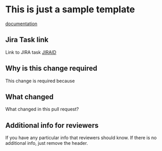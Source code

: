 # This is just a sample template
[documentation](https://docs.github.com/en/communities/using-templates-to-encourage-useful-issues-and-pull-requests/creating-a-pull-request-template-for-your-repository)

## Jira Task link

Link to JIRA task [JIRAID](https://cloudtalk.atlassian.net/browse/JIRAID)

## Why is this change required

This change is required because

## What changed

What changed in this pull request?

## Additional info for reviewers

If you have any particular info that reviewers should know.
If there is no additional info, just remove the header.
